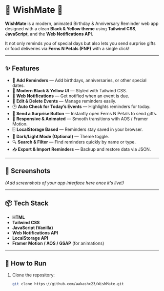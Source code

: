 # 🎁 WishMate 🎉

**WishMate** is a modern, animated Birthday & Anniversary Reminder web app designed with a clean **Black & Yellow theme** using **Tailwind CSS**, **JavaScript**, and the **Web Notifications API**.

It not only reminds you of special days but also lets you send surprise gifts or food deliveries via **Ferns N Petals (FNP)** with a single click!

---

## ✨ Features

- 📅 **Add Reminders** — Add birthdays, anniversaries, or other special dates.
- 🎨 **Modern Black & Yellow UI** — Styled with Tailwind CSS.
- 🔔 **Web Notifications** — Get notified when an event is due.
- 📝 **Edit & Delete Events** — Manage reminders easily.
- 🕒 **Auto Check for Today’s Events** — Highlights reminders for today.
- 🎁 **Send a Surprise Button** — Instantly open Ferns N Petals to send gifts.
- 📱 **Responsive & Animated** — Smooth transitions with AOS / Framer Motion.
- 🗄️ **LocalStorage Based** — Reminders stay saved in your browser.
- 🌙 **Dark/Light Mode (Optional)** — Theme toggle.
- 🔍 **Search & Filter** — Find reminders quickly by name or type.
- 📥 **Export & Import Reminders** — Backup and restore data via JSON.

---

## 📸 Screenshots

_(Add screenshots of your app interface here once it's live!)_

---

## 📦 Tech Stack

- **HTML**
- **Tailwind CSS**
- **JavaScript (Vanilla)**
- **Web Notifications API**
- **LocalStorage API**
- **Framer Motion / AOS / GSAP** (for animations)

---

## 🚀 How to Run

1. Clone the repository:
   ```bash
   git clone https://github.com/aakashc23/WishMate.git
   ```
